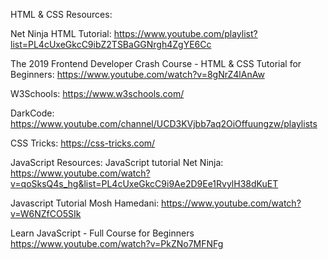 HTML & CSS Resources:

Net Ninja HTML Tutorial: 
https://www.youtube.com/playlist?list=PL4cUxeGkcC9ibZ2TSBaGGNrgh4ZgYE6Cc

The 2019 Frontend Developer Crash Course - HTML & CSS Tutorial for Beginners:
https://www.youtube.com/watch?v=8gNrZ4lAnAw

W3Schools:
https://www.w3schools.com/

DarkCode:
https://www.youtube.com/channel/UCD3KVjbb7aq2OiOffuungzw/playlists

CSS Tricks:
https://css-tricks.com/

JavaScript Resources:
JavaScript tutorial Net Ninja:
https://www.youtube.com/watch?v=qoSksQ4s_hg&list=PL4cUxeGkcC9i9Ae2D9Ee1RvylH38dKuET

Javascript Tutorial Mosh Hamedani:
https://www.youtube.com/watch?v=W6NZfCO5SIk

Learn JavaScript - Full Course for Beginners
https://www.youtube.com/watch?v=PkZNo7MFNFg

